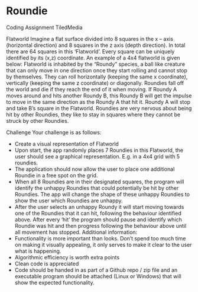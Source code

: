 # Roundie
Coding Assignment TiledMedia

Flatworld
Imagine a flat surface divided into 8 squares in the x – axis (horizontal direction) and
8 squares in the z axis (depth direction). In total there are 64 squares in this
‘Flatworld’. Every square can be uniquely identified by its (x,z) coordinate.
An example of a 4x4 flatworld is given below:
Flatworld is inhabited by the “Roundy” species, a ball like creature that can only
move in one direction once they start rolling and cannot stop by themselves. They
can roll horizontally (keeping the same x coordinate), vertically (keeping the same z
coordinate) or diagonally. Roundies fall off the world and die if they reach the end of
it when moving. If Roundy A moves around and hits another Roundy B, this Roundy B
will get the impulse to move in the same direction as the Roundy A that hit it. Roundy
A will stop and take B’s square in the Flatworld.
Roundies are very nervous about being hit by other Roundies, they like to stay in
squares where they cannot be struck by other Roundies.


Challenge
Your challenge is as follows:
- Create a visual representation of Flatworld
- Upon start, the app randomly places 7 Roundies in this Flatworld, the user
should see a graphical representation. E.g. in a 4x4 grid with 5 roundies.
- The application should now allow the user to place one additional Roundie in a
free spot on the grid.
- When all 8 Roundies are in their designated squares, the program will identify
the unhappy Roundies that could potentially be hit by other Roundies. The app
will change the shape of these unhappy Roundies to show the user which
Roundies are unhappy.
- After the user selects an unhappy Roundy it will start moving towards one of
the Roundies that it can hit, following the behaviour identified above. After
every ‘hit’ the program should pause and identify which Roundie was hit and
then progress following the behaviour above until all movement has stopped.
Additional information:
- Functionality is more important than looks. Don’t spend too much time on
making it visually appealing, it only serves to make it clear to the user what is
happening.
- Algorithmic efficiency is worth extra points
- Clean code is appreciated
- Code should be handed in as part of a Github repo / zip file and an executable
program should be attached (Linux or Windows) that will show the expected
functionality.
